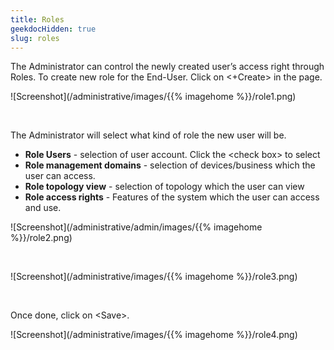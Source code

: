 ```yaml
---
title: Roles
geekdocHidden: true
slug: roles
---
```


The Administrator can control the newly created user’s access right through Roles. To create new role for the End-User. Click on <+Create> in the page.

![Screenshot](/administrative/images/{{% imagehome %}}/role1.png)

&nbsp;

The Administrator will select what kind of role the new user will be.
* <strong>Role Users</strong> - selection of user account. Click the \<check box> to select
* <strong>Role management domains</strong> - selection of devices/business which the user can access.
* <strong>Role topology view</strong> - selection of topology which the user can view
* <strong>Role access rights</strong> - Features of the system which the user can access and use.

![Screenshot](/administrative/admin/images/{{% imagehome %}}/role2.png)

&nbsp;

![Screenshot](/administrative/images/{{% imagehome %}}/role3.png)

&nbsp;

Once done, click on \<Save>.

![Screenshot](/administrative/images/{{% imagehome %}}/role4.png)


